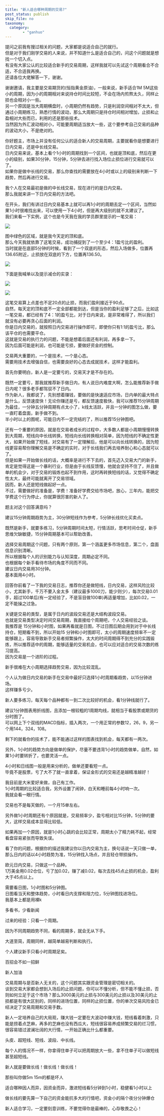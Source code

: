 ```yaml
---
title: "新人适合哪种周期的交易?"
post_status: publish
skip_file: no
taxonomy:
  category:
        - "ganhuo"
---
```


提问之前我有搜过相关的问题，大家都是说适合自己的就行。  
但是对于我们刚学交易的人来说，并不知道什么是适合自己的，问这个问题就是想找一个切入点。  
有没有大家公认的比较适合新手的交易周期，这样我就可以先试这个周期看合不合适，不合适我再换。  
还请各位大佬解答一下，谢谢。

谢谢邀请，我主要是交易期货的(恒指黄金原油)，一般来说，新手适合1M 5M这些小的周期，因为小的周期相对来说持仓时间比较短，不会在场内煎熬太久，同样止损也会相对小一些。  
另一个原因是当大周期横盘时，小周期仍然有趋势，只是利润空间相对不太大，但通过小周期练习，熟悉行情的波动，那么大周期只是持仓时间相对增加，止损和止盈相对大些而已，利用的还是那些技术。  
当然因为外汇波动相对小，可能要周期适当放大一些，这个要参考自己交易的品种的波动大小，不是绝对的。

你好题主，市场上并没有任何公认的适合新人的交易周期，主要就看你是想要进行日内交易，还是中长线交易。  
日内交易来说，基本上看个1小时的周期找到一个区间，也就是顶和底，然后在更小的级别，如果30分钟，15分钟，5分钟去进行找入场位止损位进行交易就可以了。  
如果你是做中长线的交易，那么你查找的需要放在4小时或以上的级别来判断一下趋势，然后再进行交易。

我个人在交易最初是做的中长线交易，现在进行的是日内交易。  
那么我就来讲一下日内交易的方法吧。

在开头，我们有讲过日内交易基本上就可以再1小时的周期去定一个区间，当然如果1小时很难找出来，可以使用一下4小时，但是再大级别的就不太建议了。  
​我们来看一下实例，这个也是今天我在我的学员群里提示的一笔交易：

![](https://cdn.fendou.la/funstoutiao/2020/11/171125474.png)

​图中绿色的区域，就是我今天定的顶和底。  
那么今天我就依靠了这笔交易，成功捕捉到了一个至少4：1盈亏比的盈利。  
当时就是在底部5分钟的时候，看到了一个双底的形态，然后入场做多，位置再136.65附近，止损放在双底的下方，位置再136.50。

![](https://cdn.fendou.la/funstoutiao/2020/11/171757239.png)

​下面是我喊单以及提示减仓的实录：

![](https://cdn.fendou.la/funstoutiao/2020/11/171849114.jpg)

![](https://cdn.fendou.la/funstoutiao/2020/11/171855099.jpg)

这笔交易算上点差也不足20点的止损，而我们盈利接近于90点。  
自然，每天定的顶和底不一定全部都能到达，但是当你的盈利足够了之后，比如这一笔交易，都已经有了4：1的盈亏比，对于日内来说，是非常难得了，所以我们就没有必要再贪心后面的利润。  
你是日内交易的，就按照日内交易进行操作即可，即使你只有1:1的盈亏比，那么该平仓的也需要平仓。  
这就是交易的执行力的问题，不能是想着后面还有利润，再多拿一下。  
因为后面可能是利润，也可能是亏损，要做好资金的控制。

交易两大重要的，一个是技术，一个是心态。  
需要用技术去增强自信，也需要良好的心态去成就技术，这样才能盈利。

首先你要明白，新人是一定要亏的，交易天才是不存在的。

既然一定要亏，那我就推荐新手做日内，有人说日内难度大啊，怎么能推荐新手做日内呢？很多老手都驾驭不了日内。  
作为新人，我都说了，先别想着赚钱，要做的是快速适应市场，日内单的最大特点是什么，反馈速度快！无论你赚还是亏，都反馈速度极快，我可以推荐15分钟周期为最佳，一分钟五分钟周期有点太小了，k线太活跃，并且一分钟的图怎么做，要一直盯着盘面，新手做不到。  
半小时以上的图呢，可能日内不一定完结的了，所以推荐15分钟图吧。

还有一个重要的原因，就是在交易者成长的过程中，大多数人都是小周期慢慢转换到大周期，短线向中长线转换，短线向长线转换相对简单，因为短线的不确定性更大，如果开始做了短线，对交易有了一定理解后，他是可以向长线转换的，因为短线更容易帮你理解交易是不确定的实时，对于长线我们再去培养耐心和心态就可以了。  
但是如果一开始做长线的话，大概率是进行不下去的，首先迈入交易大门的新手，肯定是觉得这是一个暴利行业，但是由于长线反馈慢，他就会坚持不住了，并且做单的机会少，对于交易的锻炼也起不到作用，这时再转换短线的话，又觉得不确定性太大，最终可能就离开了交易领域。  
因而，新人还是短线做起好一点。  
不过，需要做好的准备是，学费！准备好学费交给市场吧，放心，三年内，能把交学费这个行为停止，你就算很厉害的新人了。

题主对这个回答满意吗？

建议15分钟周期趋势为主，30分钟短线作为参考，5分钟长线优化买卖点。

既然是新手，就要多练习，5分钟周期时间太短，行情活跃，思考时间仓促，新手思维欠缺敏捷，15分钟周期基本可以帮助改善。

选择交易周期这个问题，只有两个原则，第一个涵盖更多市场信息，第二个，盘面信息识别清晰。  
所以根据每个人的识别能力与认知深度，周期必定不同。  
也根据每个新手看待市场的角度不同而不同。  
建议日内交易用30分钟。  
基本面用4小时。

回答你前看了一下我的交易日志，推荐你还是做短线，日内交易，这样风险比较小，尤其新手，千万不要入金太多（建议最多1000刀，能少则少），每次交易0.01手，超过100单后(有一定经验了，不是盲目做100单)再适量增加，比如0.02，一定不能操之过急。

关键是交易的类型，是属于日内的波段交易还是大结构波段交易。  
也就是交易类型决定时间交易周期，我直接给个周期吧，个人交易经验之谈。  
我推荐是 15分钟和小时图，如果再看就是日图，不过日图后期会用到对于中长线持仓，短期看不到，所以开始15 分钟和小时图即可，太小的周期速度频率不一定能够跟上，容易导致新手交易者频繁操作，太大的时间周期得不到充分的实践锻炼，所以推荐适中的周期，能够适量的交易机会，也可以应对适合的交易次数的练习提高。  
因为交易是一个进阶的过程。

新手很难在大小周期选择趋势交易，因为比较混乱。

个人认为做日内交易的新手在交易中最好只选择1小时周期看趋势，以15分钟进场。  
这样赚多亏少。

新人要多练习，每天每个品种都有一到二次比较好的机会，看1分钟线就行了。

建议1分钟图表用折线图，且添加一根较粗的1周期均线，就相当于看股票或期货的分时图了。  
可以网上下个双线的MACD指标，插入两次，一个用正常的参数12，26，9，另一个用144，324，108。

剩下的就看你的技术了，能不能通过这样的图表找到机会，每天都有一两次。

另外，1小时的趋势方向是做单的保护，尽量不要违背1小时的趋势做单，自然，如果1小时要转折了，也要灵活一点。

4小时和日线图一般是用来分析的，做单还要看短一点。  
毕竟不是股票，亏了大不了就一直拿着，保证金形式的交易还是越精准越好！

我目前是大米爱好来做，自己有工作。  
1小时周期的比较适合我，另外设置了闹钟，白天和睡前每4小时响一次。  
我就会看一眼行情。

交易也不是每天做的，一个月15单左右。

另外做1小时周期还有个原因就是，交易频率少，盈亏相对比15分钟，5分钟的要大，这样交易成本显得比较低。

如果再加一个原因，就是1小时心跳的会比较正常，周期太小了精力耗不起，经常看盘容易紧张而导致失误。

看了你的问题，根据你的描述我建议你以日内交易为主，换句话说一天只做一单，那么日内的话以4小时趋势为准，15分钟找入场点，并且轻仓带损操作。

欧元日内交易，只做这一个品种。  
1万美金用0.02仓位，亏了加0.02，赚了减0.02，每次去找45点止损的机会，盈利大于45点以上。

需要看日图，1小时图和5分钟图。  
日图看当天和整体趋势，小时看日内支撑和阻力位，5分钟图找进场位。  
我基本上都是用裸k

多看书，少看新闻

过来的经验：只看一个周期。

因为不同周期趋势不同，看的周期多，就会无从下手。

大道至简，周期同样，越简单越易判断和执行。

个人建议新手只看小时周期足矣。

​百招会不如一招鲜

新人加油​

交易周期与是否新人无关的，这个问题其实跟资金管理是密切相关的。  
谈到交易大家都会想到入场后的止损问题，你可以不懂分析，但不能不懂止损，否则如何立足于这个市场？那么3000美元的止损与300美元的止损以及30美元的止损都是有很大区别的，同样的进场位置，同样的止损位置，你的单次交易风险金已经决定了交易周期和交易手数。

新人一定培养自己的大局观，赚大钱一定要在大波动中赚大钱，短线看着刺激，只能是捞着点芝麻，再多的芝麻也没有西瓜大，短线很容易养成频繁交易的烂习惯，很容易错过波澜壮阔的大行情，一开始正确比什么都重要。

头皮、超短线、短线、波段、中长线。

每个人的情况不一样，你拿得住单子可以把周期放大一些，拿不住单子可以做短线甚至超短线。

新人就是要做长线！做长线！做长线！

那些叫你做5m 15m的都是坏人

适合哪种因人而异，因资金而异，激进短线看5分钟到1小时，稳健看1小时以上

做长线的要先算一下自己的资金能抗多大的行情吧，资金小的隔个夜分分钟爆仓

新人适合学习，一定要刻意训练，不要觉得你是最棒的，心存敬畏之心！
